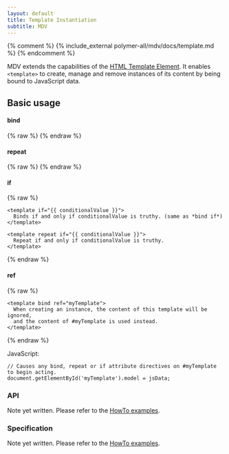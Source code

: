 ```yaml
---
layout: default
title: Template Instantiation
subtitle: MDV
---
```


{% comment %}
{% include_external polymer-all/mdv/docs/template.md %}
{% endcomment %}


MDV extends the capabilities of the [HTML Template Element](http://www.w3.org/TR/html-templates/). It enables `<template>` to create, manage and remove instances of its content by being bound to JavaScript data.

## Basic usage

#### bind

{% raw %}
    <template bind="{{ singleton }}">
      Creates a single instance with {{ bindings }} when singleton model data is provided.
    </template>
{% endraw %}

#### repeat

{% raw %}
    <template repeat="{{ collection }}">
      Will create maintain exactly instance with {{ bindings }} for every
      element in the array collection, when it is provided.
    </template>
{% endraw %}

#### if

{% raw %}
    <template bind if="{{ conditionalValue }}">
      Binds if and only if conditionalValue is truthy.
    </template>

    <template if="{{ conditionalValue }}">
      Binds if and only if conditionalValue is truthy. (same as *bind if*)
    </template>

    <template repeat if="{{ conditionalValue }}">
      Repeat if and only if conditionalValue is truthy.
    </template>
{% endraw %}

#### ref

{% raw %}
    <template id="myTemplate">
      Used by any template which refers to this one by the ref attribute
    </template>

    <template bind ref="myTemplate">
      When creating an instance, the content of this template will be ignored,
      and the content of #myTemplate is used instead.
    </template>
{% endraw %}

JavaScript: 

    // Causes any bind, repeat or if attribute directives on #myTemplate to begin acting.
    document.getElementById('myTemplate').model = jsData;


### API

Note yet written. Please refer to the [HowTo examples](https://github.com/Polymer/mdv/tree/master/examples/how_to).

### Specification

Note yet written. Please refer to the [HowTo examples](https://github.com/Polymer/mdv/tree/master/examples/how_to).

